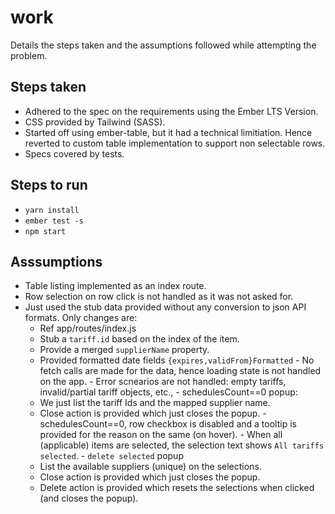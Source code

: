# work

Details the steps taken and the assumptions followed while attempting the problem. 
## Steps taken

 - Adhered to the spec on the requirements using the Ember LTS Version. 
 - CSS provided by Tailwind (SASS).
 - Started off using ember-table, but it had a technical limitiation. Hence reverted to custom table implementation to support non selectable rows. 
 - Specs covered by tests. 

## Steps to run

  - `yarn install`
  - `ember test -s`
  - `npm start`
## Asssumptions 
   - Table listing implemented as an index route. 
   - Row selection on row click is not handled as it was not asked for. 
   - Just used the stub data provided without any conversion to json API formats. Only changes are: 
      - Ref app/routes/index.js
      - Stub a `tariff.id` based on the index of the item. 
      - Provide a merged `supplierName` property. 
      - Provided formatted date fields `{expires,validFrom}Formatted`
    - No fetch calls are made for the data, hence loading state is not handled on the app. 
    - Error scnearios are not handled: empty tariffs, invalid/partial tariff objects, etc., 
    - schedulesCount==0 popup: 
      - We just list the tariff Ids and the mapped supplier name.
      - Close action is provided which just closes the popup.
    - schedulesCount==0, row checkbox is disabled and a tooltip is provided for the reason on the same (on hover). 
    - When all (applicable) items are selected, the selection text shows `All tariffs selected`.
    - `delete selected` popup
      - List the available suppliers (unique) on the selections. 
      - Close action is provided which just closes the popup. 
      - Delete action is provided which resets the selections when clicked (and closes the popup).
